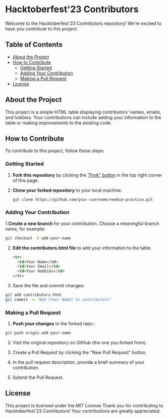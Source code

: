 # Hacktoberfest'23 Contributors

Welcome to the Hacktoberfest'23 Contributors repository! We're excited to have you contribute to this project.

## Table of Contents

- [About the Project](#about-the-project)
- [How to Contribute](#how-to-contribute)
  - [Getting Started](#getting-started)
  - [Adding Your Contribution](#adding-your-contribution)
  - [Making a Pull Request](#making-a-pull-request)
- [License](#license)

## About the Project

This project is a simple HTML table displaying contributors' names, emails, and hobbies. Your contributions can include adding your information to the table or making improvements to the existing code.

## How to Contribute

To contribute to this project, follow these steps:

### Getting Started

1. **Fork this repository** by clicking the ["Fork" button](https://github.com/your-username/Hacktoberfest23-Contributors/fork) in the top right corner of this page.

2. **Clone your forked repository** to your local machine:

   ```bash
   git clone https://github.com/your-username/newbie-practice.git

### Adding Your Contribution

1.**Create a new branch** for your contribution. Choose a meaningful branch name, for example:
  ```bash
  git checkout -b add-your-name
  ```

2. **Edit the contributors.html file** to add your information to the table.
   
   ```html
   <tr>
     <td>Your Name</td>
     <td>Your Email</td>
     <td>Your Hobbies</td>
   </tr>

3. Save the file and commit changes:
   
  ```bash
  git add contributors.html
  git commit -m "Add [Your Name] to contributors"
  ```
### Making a Pull Request

1. **Push your changes** to the forked repo :
  ```bash
  git push origin add-your-name
  ```
2. Visit the original repository on GitHub (the one you forked from).

3. Create a Pull Request by clicking the "New Pull Request" button.

4. In the pull request description, provide a brief summary of your contribution.

5. Submit the Pull Request.

## License
This project is licensed under the MIT License
Thank you for contributing to Hacktoberfest'23 Contributors! Your contributions are greatly appreciated.
